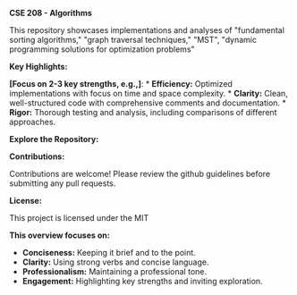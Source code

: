 

**CSE 208 - Algorithms**

This repository showcases implementations and analyses of "fundamental sorting algorithms," "graph traversal techniques," "MST", "dynamic programming solutions for optimization problems" 

**Key Highlights:**

**[Focus on 2-3 key strengths, e.g.,]**:
    * **Efficiency:** Optimized implementations with focus on time and space complexity.
    * **Clarity:** Clean, well-structured code with comprehensive comments and documentation. 
    * **Rigor:** Thorough testing and analysis, including comparisons of different approaches.

**Explore the Repository:**

**Contributions:**

Contributions are welcome! Please review the github guidelines before submitting any pull requests.

**License:**

This project is licensed under the MIT 

**This overview focuses on:**

* **Conciseness:** Keeping it brief and to the point.
* **Clarity:** Using strong verbs and concise language.
* **Professionalism:** Maintaining a professional tone.
* **Engagement:** Highlighting key strengths and inviting exploration.
